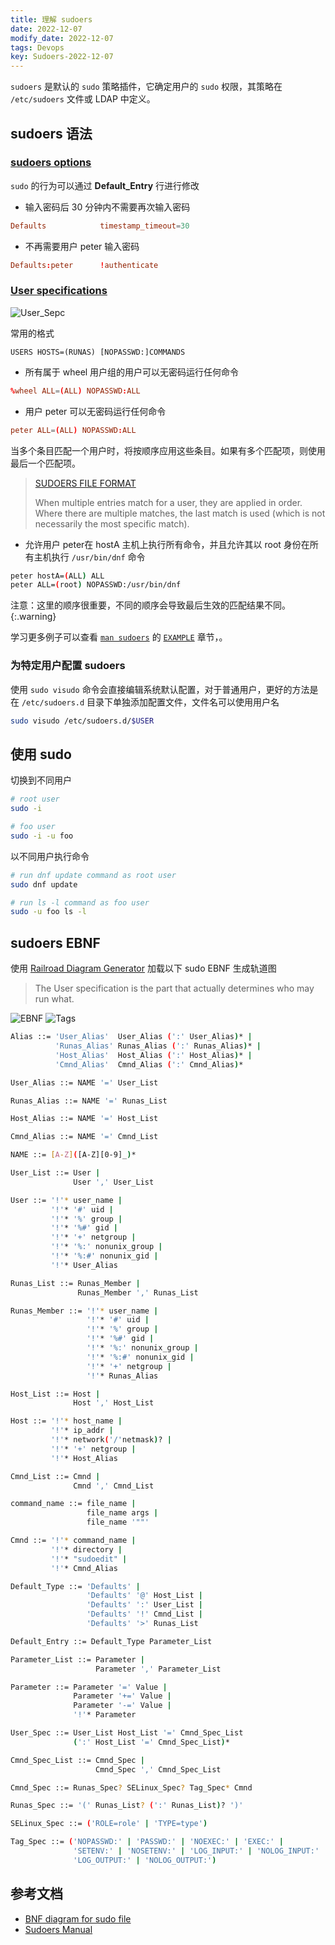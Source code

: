 ```yaml
---
title: 理解 sudoers
date: 2022-12-07
modify_date: 2022-12-07
tags: Devops
key: Sudoers-2022-12-07
---
```


`sudoers` 是默认的 `sudo` 策略插件，它确定用户的 `sudo` 权限，其策略在 `/etc/sudoers` 文件或 LDAP 中定义。

## sudoers 语法

### [sudoers options](https://www.sudo.ws/docs/man/sudoers.man/#SUDOERS_OPTIONS)

`sudo` 的行为可以通过 **Default_Entry** 行进行修改

- 输入密码后 30 分钟内不需要再次输入密码

```conf
Defaults            timestamp_timeout=30
```

- 不再需要用户 peter 输入密码

```conf
Defaults:peter      !authenticate
```

### [User specifications](https://www.sudo.ws/docs/man/sudoers.man/#User_specification)

![User_Sepc](/assets/images/sudoers/user_spec.png)

<!--more-->

常用的格式

```text
USERS HOSTS=(RUNAS) [NOPASSWD:]COMMANDS
```

- 所有属于 wheel 用户组的用户可以无密码运行任何命令

```conf
%wheel ALL=(ALL) NOPASSWD:ALL
```

- 用户 peter 可以无密码运行任何命令

```conf
peter ALL=(ALL) NOPASSWD:ALL
```

当多个条目匹配一个用户时，将按顺序应用这些条目。如果有多个匹配项，则使用最后一个匹配项。

> [SUDOERS FILE FORMAT](https://www.sudo.ws/docs/man/sudoers.man/#SUDOERS_FILE_FORMAT)
>
> When multiple entries match for a user, they are applied in order. Where there are multiple matches, the last match is used (which is not necessarily the most specific match).

- 允许用户 peter在 hostA 主机上执行所有命令，并且允许其以 root 身份在所有主机执行 `/usr/bin/dnf` 命令

```sh
peter hostA=(ALL) ALL
peter ALL=(root) NOPASSWD:/usr/bin/dnf
```

注意：这里的顺序很重要，不同的顺序会导致最后生效的匹配结果不同。
{:.warning}

学习更多例子可以查看 [`man sudoers`](https://www.sudo.ws/docs/man/1.7.10/sudoers.man/) 的 [`EXAMPLE`](https://www.sudo.ws/docs/man/sudoers.man/#EXAMPLES) 章节，。

### 为特定用户配置 sudoers

使用 `sudo visudo` 命令会直接编辑系统默认配置，对于普通用户，更好的方法是在 `/etc/sudoers.d` 目录下单独添加配置文件，文件名可以使用用户名

```sh
sudo visudo /etc/sudoers.d/$USER
```

## 使用 sudo

切换到不同用户

```sh
# root user
sudo -i

# foo user
sudo -i -u foo
```

以不同用户执行命令

```sh
# run dnf update command as root user
sudo dnf update

# run ls -l command as foo user
sudo -u foo ls -l
```

## sudoers EBNF

使用 [Railroad Diagram Generator](https://bottlecaps.de/rr/ui) 加载以下 sudo EBNF 生成轨道图

> The User specification is the part that actually determines who may run what.

![EBNF](/assets/images/sudoers/ebnf.png)
![Tags](/assets/images/sudoers/tags.png)

```sh
Alias ::= 'User_Alias'  User_Alias (':' User_Alias)* |
          'Runas_Alias' Runas_Alias (':' Runas_Alias)* |
          'Host_Alias'  Host_Alias (':' Host_Alias)* |
          'Cmnd_Alias'  Cmnd_Alias (':' Cmnd_Alias)*

User_Alias ::= NAME '=' User_List

Runas_Alias ::= NAME '=' Runas_List

Host_Alias ::= NAME '=' Host_List

Cmnd_Alias ::= NAME '=' Cmnd_List

NAME ::= [A-Z]([A-Z][0-9]_)*

User_List ::= User |
              User ',' User_List

User ::= '!'* user_name |
         '!'* '#' uid |
         '!'* '%' group |
         '!'* '%#' gid |
         '!'* '+' netgroup |
         '!'* '%:' nonunix_group |
         '!'* '%:#' nonunix_gid |
         '!'* User_Alias

Runas_List ::= Runas_Member |
               Runas_Member ',' Runas_List

Runas_Member ::= '!'* user_name |
                 '!'* '#' uid |
                 '!'* '%' group |
                 '!'* '%#' gid |
                 '!'* '%:' nonunix_group |
                 '!'* '%:#' nonunix_gid |
                 '!'* '+' netgroup |
                 '!'* Runas_Alias

Host_List ::= Host |
              Host ',' Host_List

Host ::= '!'* host_name |
         '!'* ip_addr |
         '!'* network('/'netmask)? |
         '!'* '+' netgroup |
         '!'* Host_Alias

Cmnd_List ::= Cmnd |
              Cmnd ',' Cmnd_List

command_name ::= file_name |
                 file_name args |
                 file_name '""'

Cmnd ::= '!'* command_name |
         '!'* directory |
         '!'* "sudoedit" |
         '!'* Cmnd_Alias

Default_Type ::= 'Defaults' |
                 'Defaults' '@' Host_List |
                 'Defaults' ':' User_List |
                 'Defaults' '!' Cmnd_List |
                 'Defaults' '>' Runas_List

Default_Entry ::= Default_Type Parameter_List

Parameter_List ::= Parameter |
                   Parameter ',' Parameter_List

Parameter ::= Parameter '=' Value |
              Parameter '+=' Value |
              Parameter '-=' Value |
              '!'* Parameter

User_Spec ::= User_List Host_List '=' Cmnd_Spec_List 
              (':' Host_List '=' Cmnd_Spec_List)*

Cmnd_Spec_List ::= Cmnd_Spec |
                   Cmnd_Spec ',' Cmnd_Spec_List

Cmnd_Spec ::= Runas_Spec? SELinux_Spec? Tag_Spec* Cmnd

Runas_Spec ::= '(' Runas_List? (':' Runas_List)? ')'

SELinux_Spec ::= ('ROLE=role' | 'TYPE=type')

Tag_Spec ::= ('NOPASSWD:' | 'PASSWD:' | 'NOEXEC:' | 'EXEC:' |
              'SETENV:' | 'NOSETENV:' | 'LOG_INPUT:' | 'NOLOG_INPUT:' |
              'LOG_OUTPUT:' | 'NOLOG_OUTPUT:')
```

## 参考文档

- [BNF diagram for sudo file](https://serverfault.com/questions/696085/bnf-diagram-for-sudo-file)
- [Sudoers Manual](https://www.sudo.ws/docs/man/1.7.10/sudoers.man/)
